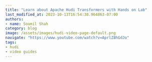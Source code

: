 ```yaml
---
title: "Learn about Apache Hudi Transformers with Hands on Lab"
last_modified_at: 2023-10-13T16:54:38.964863-07:00
authors:
- name: Soumil Shah
category: blog
image: /assets/images/hudi-video-page-default.png
navigate: "https://www.youtube.com/watch?v=AprlZ8hGdJo"
tags:
- hudi
- video guides
---
```

